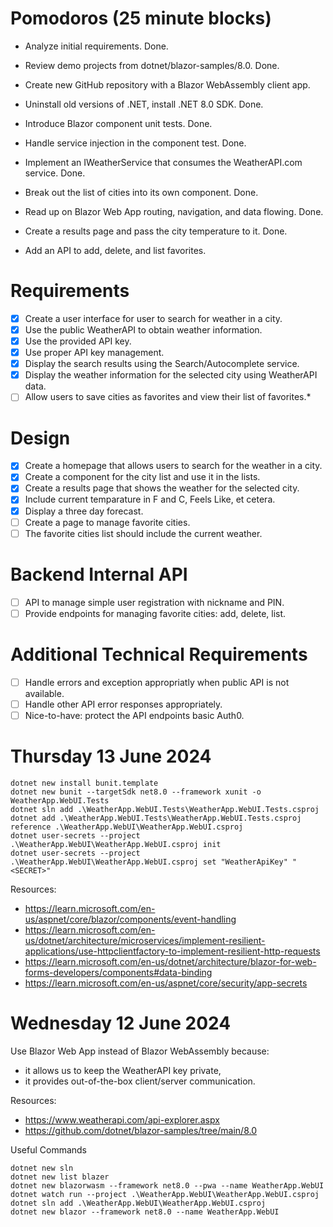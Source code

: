 # Pomodoros (25 minute blocks)

* Analyze initial requirements. Done. 

* Review demo projects from dotnet/blazor-samples/8.0. Done.

* Create new GitHub repository with a Blazor WebAssembly client app.

* Uninstall old versions of .NET, install .NET 8.0 SDK. Done.

* Introduce Blazor component unit tests. Done.

* Handle service injection in the component test. Done.

* Implement an IWeatherService that consumes the WeatherAPI.com service. Done.

* Break out the list of cities into its own component. Done.

* Read up on Blazor Web App routing, navigation, and data flowing. Done.

* Create a results page and pass the city temperature to it. Done.

* Add an API to add, delete, and list favorites.

# Requirements

* [x] Create a user interface for user to search for weather in a city. 
* [x] Use the public WeatherAPI to obtain weather information. 
* [x] Use the provided API key.
* [x] Use proper API key management. 
* [x] Display the search results using the Search/Autocomplete service.
* [x] Display the weather information for the selected city using WeatherAPI data.
* [ ] Allow users to save cities as favorites and view their list of favorites.*

# Design 

* [x] Create a homepage that allows users to search for the weather in a city.
* [x] Create a component for the city list and use it in the lists.
* [x] Create a results page that shows the weather for the selected city.
* [x] Include current temparature in F and C, Feels Like, et cetera.
* [x] Display a three day forecast. 
* [ ] Create a page to manage favorite cities.
* [ ] The favorite cities list should include the current weather.

# Backend Internal API

* [ ] API to manage simple user registration with nickname and PIN.
* [ ] Provide endpoints for managing favorite cities: add, delete, list.

# Additional Technical Requirements

* [ ] Handle errors and exception appropriatly when public API is not available.
* [ ] Handle other API error responses appropriately.
* [ ] Nice-to-have: protect the API endpoints basic Auth0.

# Thursday 13 June 2024

```
dotnet new install bunit.template
dotnet new bunit --targetSdk net8.0 --framework xunit -o WeatherApp.WebUI.Tests
dotnet sln add .\WeatherApp.WebUI.Tests\WeatherApp.WebUI.Tests.csproj
dotnet add .\WeatherApp.WebUI.Tests\WeatherApp.WebUI.Tests.csproj reference .\WeatherApp.WebUI\WeatherApp.WebUI.csproj
dotnet user-secrets --project .\WeatherApp.WebUI\WeatherApp.WebUI.csproj init
dotnet user-secrets --project .\WeatherApp.WebUI\WeatherApp.WebUI.csproj set "WeatherApiKey" "<SECRET>"
```

Resources:

- https://learn.microsoft.com/en-us/aspnet/core/blazor/components/event-handling
- https://learn.microsoft.com/en-us/dotnet/architecture/microservices/implement-resilient-applications/use-httpclientfactory-to-implement-resilient-http-requests
- https://learn.microsoft.com/en-us/dotnet/architecture/blazor-for-web-forms-developers/components#data-binding
- https://learn.microsoft.com/en-us/aspnet/core/security/app-secrets

# Wednesday 12 June 2024

Use Blazor Web App instead of Blazor WebAssembly because:
- it allows us to keep the WeatherAPI key private,
- it provides out-of-the-box client/server communication.

Resources:

- https://www.weatherapi.com/api-explorer.aspx
- https://github.com/dotnet/blazor-samples/tree/main/8.0

Useful Commands
```
dotnet new sln
dotnet new list blazer
dotnet new blazorwasm --framework net8.0 --pwa --name WeatherApp.WebUI
dotnet watch run --project .\WeatherApp.WebUI\WeatherApp.WebUI.csproj
dotnet sln add .\WeatherApp.WebUI\WeatherApp.WebUI.csproj
dotnet new blazor --framework net8.0 --name WeatherApp.WebUI
```
